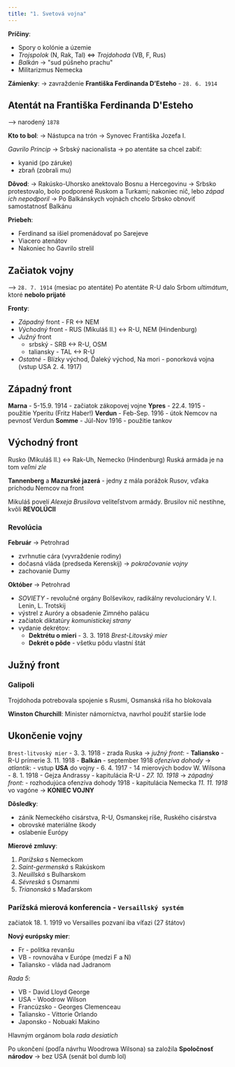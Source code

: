 ```yaml
---
title: "1. Svetová vojna"
---
```


**Príčiny**:

- Spory o kolónie a územie
- *Trojspolok* (N, Rak, Tal) <=> *Trojdohoda* (VB, F, Rus)
- *Balkán* -> "sud púšneho prachu"
- Militarizmus Nemecka

**Zámienky**:
-> zavraždenie $\textbf{Františka Ferdinanda D'Esteho}$ - `28. 6. 1914`

## Atentát na Františka Ferdinanda D'Esteho
--> narodený `1878`

**Kto to bol**:
-> Nástupca na trón
-> Synovec Františka Jozefa I.

*Gavrilo Princip*
-> Srbský nacionalista
-> po atentáte sa chcel zabiť:

- kyanid (po záruke)
- zbraň (zobrali mu)

**Dôvod**:
-> Rakúsko-Uhorsko anektovalo Bosnu a Hercegovinu
-> Srbsko protestovalo, bolo podporené Ruskom a Turkami; nakoniec nič, lebo *západ ich nepodporil*
-> Po Balkánskych vojnách chcelo Srbsko obnoviť samostatnosť Balkánu 

**Priebeh**:

- Ferdinand sa išiel promenádovať po Sarejeve
- Viacero atenátov
- Nakoniec ho Gavrilo strelil

## Začiatok vojny
--> `28. 7. 1914` (mesiac po atentáte)
Po atentáte R-U dalo Srbom *ultimátum*, ktoré **nebolo prijaté**

**Fronty**:

- *Západný* front - FR <-> NEM
- *Východný* front - RUS (Mikuláš II.) <-> R-U, NEM (Hindenburg)
- *Južný* front
	- srbský - SRB <-> R-U, OSM
	- taliansky - TAL <-> R-U
- *Ostatné* - Blízky východ, Ďaleký východ, Na mori - ponorková vojna (vstup USA 2. 4. 1917)

## Západný front
**Marna** - 5-15.9. 1914 - začiatok zákopovej vojne
**Ypres** - 22.4. 1915 - použitie Yperitu (Fritz Haber!)
**Verdun** - Feb-Sep. 1916 - útok Nemcov na pevnosť Verdun
**Somme** - Júl-Nov 1916 - použitie tankov

## Východný front
Rusko (Mikuláš II.) <-> Rak-Uh, Nemecko (Hindenburg)
Ruská armáda je na tom *veľmi zle*

**Tannenberg** a **Mazurské jazerá** - jedny z mála porážok Rusov, vďaka príchodu Nemcov na front

Mikuláš povelí *Alexeja Brusilova* veliteľstvom armády.
Brusilov nič nestihne, kvôli **REVOLÚCII**

### Revolúcia
**Február** -> Petrohrad
- zvrhnutie cára (vyvraždenie rodiny)
- dočasná vláda (predseda Kerenskij) -> *pokračovanie vojny*
- zachovanie Dumy

**Október** -> Petrohrad
- *SOVIETY* - revolučné orgány Bolševikov, radikálny revolucionáry
	V. I. Lenin, L. Trotskij
- výstrel z Auróry a obsadenie Zimného palácu
- začiatok diktatúry *komunistickej strany*
- vydanie dekrétov:
	- $\textbf{Dektrétu o mieri}$ - 3. 3. 1918 *Brest-Litovský mier*
	- $\textbf{Dekrét o pôde}$ - všetku pôdu vlastní štát

## Južný front

### Galipoli
Trojdohoda potrebovala spojenie s Rusmi, Osmanská ríša ho blokovala

**Winston Churchill**:
Minister námorníctva, navrhol použiť staršie lode

## Ukončenie vojny
`Brest-litvoský mier` - 3. 3. 1918 - zrada Ruska
-> *južný front*:
	- **Taliansko** - R-U prímerie 3. 11. 1918
	- **Balkán** - september 1918 *ofenzíva dohody*
-> *atlantik*:
	- vstup **USA** do vojny - 6. 4. 1917
	- 14 mierových bodov W. Wilsona - 8. 1. 1918
	- Gejza Andrassy - kapitulácia R-U - *27. 10. 1918*
-> *západný front*:
	- rozhodujúca ofenzíva dohody 1918
	- kapitulácia Nemecka *11. 11. 1918* vo vagóne -> **KONIEC VOJNY**

**Dôsledky**:
- zánik Nemeckého cisárstva, R-U, Osmanskej ríše, Ruského cisárstva
- obrovské materiálne škody
- oslabenie Európy

**Mierové zmluvy**:
1. *Parížska* s Nemeckom
2. *Saint-germenská* s Rakúskom
3. *Neuillská* s Bulharskom
4. *Sévreská* s Osmanmi
5. *Trianonská* s Maďarskom

### Parížská mierová konferencia - `Versaillský systém`
začiatok 18. 1. 1919 vo Versailles
pozvaní iba víťazi (27 štátov)

**Nový európsky mier**:
- Fr - politka revanšu
- VB - rovnováha v Európe (medzi F a N)
- Taliansko - vláda nad Jadranom

*Rada 5*:
- VB - David Lloyd George
- USA - Woodrow Wilson
- Francúzsko - Georges Clemenceau
- Taliansko - Vittorie Orlando
- Japonsko - Nobuaki Makino

Hlavným orgánom bola *rada desiatich*

Po ukončení (podľa návrhu Woodrowa Wilsona) sa založila **Spoločnosť národov** 
-> bez USA (senát bol dumb lol)

